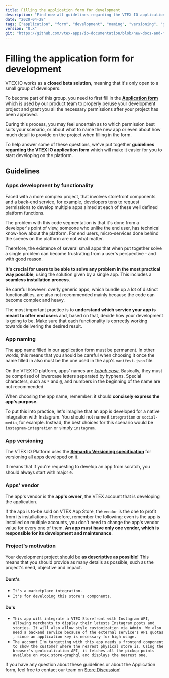 ```yaml
---
title: Filling the application form for development
description: "Find now all guidelines regarding the VTEX IO application form to make it easier for you to start developing on the platform!"
date: "2020-04-28"
tags: ["application", "form", "development", "naming", "versioning", "guidelines"]
version: "0.x"
git: "https://github.com/vtex-apps/io-documentation/blob/new-docs-and-fix/docs/en/Recipes/development/filling-the-application-form-for-development.md"
---
```


# Filling the application form for development

VTEX IO works as a **closed beta solution**, meaning that it's only open to a small group of developers.

To become part of this group, you need to first fill in the [**Application form**](https://docs.google.com/forms/d/e/1FAIpQLSfhuhFxvezMhPEoFlN9yFEkUifGQlGP4HmJQgx6GP32WZchBw/viewform) which is used by our product team to properly peruse your development project and grant you all the necessary permissions after your project has been approved.

During this process, you may feel uncertain as to which permission best suits your scenario, or about what to name the new app or even about how much detail to provide on the project when filling in the form.
  
To help answer some of these questions, we've put together **guidelines regarding the VTEX IO application form** which will make it easier for you to start developing on the platform.

## Guidelines

### Apps development by functionality

Faced with a more complex project, that involves storefront components and a back-end service, for example, developers tens to request permissions to develop multiple apps aimed at each of these well defined platform functions.

The problem with this code segmentation is that it's done from a developer's point of view, someone who unlike the end user, has technical know-how about the platform. For end users, micro-services done behind the scenes on the platform are not what matter.

Therefore, the existence of several small apps that when put together solve a single problem can become frustrating from a user's perspective - and with good reason. 

**It's crucial for users to be able to solve any problem in the most practical way possible**, using the solution given by a single app. This includes a **seamless installation process**.  
  
<div class="alert alert-warning">
Be careful however: overly generic apps, which bundle up a lot of distinct functionalities, are also not recommended mainly because the code can become complex and heavy.
</div>

The most important practice is to **understand which service your app is meant to offer end users** and, based on that, decide how your development is going to be. Make sure that each functionality is correctly working towards delivering the desired result.

### App naming

The app name filled in our application form must be permanent. In other words, this means that you should be careful when choosing it once the name filled in also must be the one used in the app's `manifest.json` file. 

On the VTEX IO platform, apps' names are *[kebab case](https://en.wiktionary.org/wiki/kebab_case)*. Basically, they must be comprised of lowercase letters separated by hyphens. Special characters, such as `*` and `@`, and numbers in the beginning of the name are not recommended.

When choosing the app name, remember: it should **concisely express the app's purpose.** 

To put this into practice, let's imagine that an app is developed for a native integration with Instagram. You should not name it `integration` or `social-media`, for example. Instead, the best choices for this scenario would be `instagram-integration` or simply `instagram`.

### App versioning

The VTEX IO Platform uses the [**Semantic Versioning specification**](https://semver.org/) for versioning all apps developed on it.

It means that if you're requesting to develop an app from scratch, you should always start with major `0`.

### Apps' vendor

The app's vendor is the **app's owner**, the VTEX account that is developing the application. 

If the app is to-be sold on VTEX App Store, the `vendor` is the one to profit from its installations. Therefore, remember the following: even is the app is installed on multiple accounts, you don't need to change the app's vendor value for every one of them. **An app must have only one vendor, which is responsible for its development and maintenance**.

### Project's motivation

Your development project should be **as descriptive as possible!** This means that you should provide as many details as possible, such as the project's need, objective and impact. 

#### Dont's

- `It's a marketplace integration.`
- `It's for developing this store's components.`

#### Do's

- `This app will integrate a VTEX Storefront with Instagram API, allowing merchants to display their latests Instagram posts and stories. It will also allow style customization via Admin. We also need a backend service because of the external service's API quotas , since an application key is necessary for high usage.`
- `The account I'm targetting with this app needs a frontend component to show the customer where the nearest physical store is. Using the browser's geolocalization API, it fetches all the pickup points availabe on vtex.store-graphql and displays the nearest one.`

If you have any question about these guidelines or about the Application form, feel free to contact our team on [Store Discussion](http://github.com/vtex-apps/store-discussion/)!
